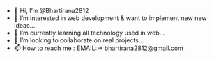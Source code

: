 - 👋 Hi, I’m @Bhartirana2812
- 👀 I’m interested in  web development & want to implement new new ideas...
- 🌱 I’m currently learning all technology used in web...
- 💞️ I’m looking to collaborate on real projects...
- 📫 How to reach me : EMAIL:-> bhartirana2812@gmail.com

<!---
Bhartirana2812/Bhartirana2812 is a ✨ special ✨ repository because its `README.md` (this file) appears on your GitHub profile.
You can click the Preview link to take a look at your changes.
--->
